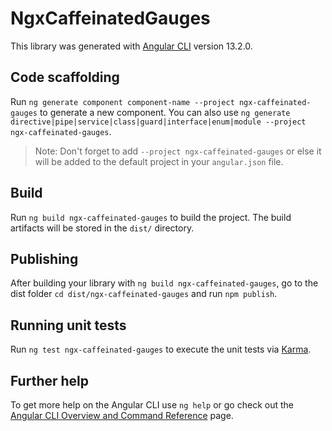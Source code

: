 # NgxCaffeinatedGauges

This library was generated with [Angular CLI](https://github.com/angular/angular-cli) version 13.2.0.

## Code scaffolding

Run `ng generate component component-name --project ngx-caffeinated-gauges` to generate a new component. You can also use `ng generate directive|pipe|service|class|guard|interface|enum|module --project ngx-caffeinated-gauges`.
> Note: Don't forget to add `--project ngx-caffeinated-gauges` or else it will be added to the default project in your `angular.json` file. 

## Build

Run `ng build ngx-caffeinated-gauges` to build the project. The build artifacts will be stored in the `dist/` directory.

## Publishing

After building your library with `ng build ngx-caffeinated-gauges`, go to the dist folder `cd dist/ngx-caffeinated-gauges` and run `npm publish`.

## Running unit tests

Run `ng test ngx-caffeinated-gauges` to execute the unit tests via [Karma](https://karma-runner.github.io).

## Further help

To get more help on the Angular CLI use `ng help` or go check out the [Angular CLI Overview and Command Reference](https://angular.io/cli) page.

